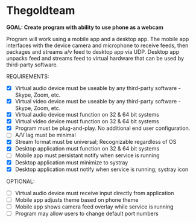 # Thegoldteam

**GOAL:  Create program with ability to use phone as a webcam**

Program will work using a mobile app and a desktop app.  The mobile app interfaces with the device camera and microphone to receive feeds, then packages and streams a/v feed to desktop app via UDP.  Desktop app unpacks feed and streams feed to virtual hardware that can be used by third-party software.

REQUIREMENTS:
- [x] Virtual audio device must be useable by any third-party software - Skype, Zoom, etc.
- [x] Virtual video device must be useable by any third-party software - Skype, Zoom, etc.
- [x] Virtual audio device must function on 32 & 64 bit systems
- [x] Virtual video device must function on 32 & 64 bit systems
- [x] Program must be plug-and-play.  No additional end user configuration.
- [ ] A/V lag must be minimal
- [x] Stream format must be universal; Recognizable regardless of OS
- [x] Desktop application must function on 32 & 64 bit systems
- [ ] Mobile app must persistant notify when service is running
- [x] Desktop application must minimize to systray
- [x] Desktop application must notify when service is running; systray icon

OPTIONAL:
- [ ] Virtual audio device must receive input directly from application
- [ ] Mobile app adjusts theme based on phone theme
- [ ] Mobile app shows camera feed overlay while service is running
- [ ] Program may allow users to change default port numbers
